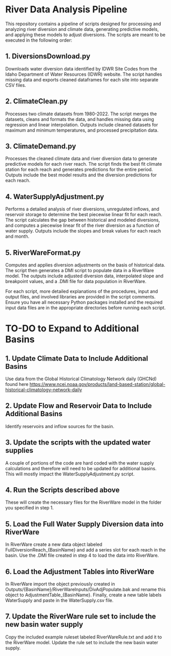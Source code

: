 # River Data Analysis Pipeline

This repository contains a pipeline of scripts designed for processing and analyzing river diversion and climate data, generating predictive models, and applying these models to adjust diversions. The scripts are meant to be executed in the following order:

## 1. DiversionsDownload.py
Downloads water diversion data identified by IDWR Site Codes from the Idaho Department of Water Resources (IDWR) website. The script handles missing data and exports cleaned dataframes for each site into separate CSV files.

## 2. ClimateClean.py
Processes two climate datasets from 1980-2022. The script merges the datasets, cleans and formats the data, and handles missing data using regression and linear interpolation. Outputs include cleaned datasets for maximum and minimum temperatures, and processed precipitation data.

## 3. ClimateDemand.py
Processes the cleaned climate data and river diversion data to generate predictive models for each river reach. The script finds the best fit climate station for each reach and generates predictions for the entire period. Outputs include the best model results and the diversion predictions for each reach.

## 4. WaterSupplyAdjustment.py
Performs a detailed analysis of river diversions, unregulated inflows, and reservoir storage to determine the best piecewise linear fit for each reach. The script calculates the gap between historical and modeled diversions, and computes a piecewise linear fit of the river diversion as a function of water supply. Outputs include the slopes and break values for each reach and month.

## 5. RiverWareFormat.py
Computes and applies diversion adjustments on the basis of historical data. The script then generates a DMI script to populate data in a RiverWare model. The outputs include adjusted diversion data, interpolated slope and breakpoint values, and a .DMI file for data population in RiverWare.

For each script, more detailed explanations of the procedures, input and output files, and involved libraries are provided in the script comments. Ensure you have all necessary Python packages installed and the required input data files are in the appropriate directories before running each script.

# TO-DO to Expand to Additional Basins

## 1. Update Climate Data to Include Additional Basins
Use data from the Global Historical Climatology Network daily (GHCNd) found here https://www.ncei.noaa.gov/products/land-based-station/global-historical-climatology-network-daily

## 2. Update Flow and Reservoir Data to Include Additional Basins
Identify reservoirs and inflow sources for the basin.

## 3. Update the scripts with the updated water supplies
A couple of portions of the code are hard coded with the water supply calculations and therefore will need to be updated for additional basins. This will mostly impact the WaterSupplyAdjustment.py script.

## 4. Run the Scripts described above
These will create the necessary files for the RiverWare model in the folder you specified in step 1.

## 5. Load the Full Water Supply Diversion data into RiverWare
In RiverWare create a new data object labeled FullDiversionReach_{BasinName} and add a series slot for each reach in the basin. Use the .DMI file created in step 4 to load the data into RiverWare.

## 6. Load the Adjustment Tables into RiverWare
In RiverWare import the object previously created in Outputs/{BasinName}/RiverWareInputs/DivAdjPopulate.bak and rename this object to AdjustmentTable_{BasinName}. Finally, create a new table labels WaterSupply and paste in the WaterSupply.csv file.

## 7. Update the RiverWare rule set to include the new basin water supply
Copy the included example ruleset labeled RiverWareRule.txt and add it to the RiverWare model. Update the rule set to include the new basin water supply. 